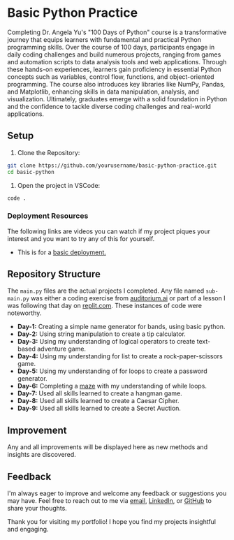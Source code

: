 # Basic Python Practice

Completing Dr. Angela Yu's "100 Days of Python" course is a transformative journey that equips learners with fundamental and practical Python programming skills. Over the course of 100 days, participants engage in daily coding challenges and build numerous projects, ranging from games and automation scripts to data analysis tools and web applications. Through these hands-on experiences, learners gain proficiency in essential Python concepts such as variables, control flow, functions, and object-oriented programming. The course also introduces key libraries like NumPy, Pandas, and Matplotlib, enhancing skills in data manipulation, analysis, and visualization. Ultimately, graduates emerge with a solid foundation in Python and the confidence to tackle diverse coding challenges and real-world applications.

## Setup

1. Clone the Repository:

```bash
git clone https://github.com/yourusername/basic-python-practice.git
cd basic-python
```

1. Open the project in VSCode:

```bash
code .
```

### Deployment Resources

The following links are videos you can watch if my project piques your interest and you want to try any of this for yourself.

- This is for a [basic deployment.](https://www.youtube.com/watch?v=DA6ZAHBPF1U)

## Repository Structure

The `main.py` files are the actual projects I completed. Any file named `sub-main.py` was either a coding exercise from [auditorium.ai](https://auditorium.ai/) or part of a lesson I was following that day on [replit.com](https://replit.com/). These instances of code were noteworthy.

- **Day-1:** Creating a simple name generator for bands, using basic python.
- **Day-2:** Using string manipulation to create a tip calculator.
- **Day-3:** Using my understanding of logical operators to create text-based adventure game.
- **Day-4:** Using my understanding for list to create a rock-paper-scissors game.
- **Day-5:** Using my understanding of for loops to create a password generator.
- **Day-6:** Completing a [maze](https://reeborg.ca/reeborg.html?lang=en&mode=python&menu=worlds%2Fmenus%2Freeborg_intro_en.json&name=Maze&url=worlds%2Ftutorial_en%2Fmaze1.json) with my understanding of while loops.
- **Day-7:** Used all skills learned to create a hangman game.
- **Day-8:** Used all skills learned to create a Caesar Cipher.
- **Day-9:** Used all skills learned to create a Secret Auction.

## Improvement

Any and all improvements will be displayed here as new methods and insights are discovered.

## Feedback

I'm always eager to improve and welcome any feedback or suggestions you may have. Feel free to reach out to me via [email](mailto:alexcoy06@gmail.com), [LinkedIn](https://www.linkedin.com/in/alexander-coy/), or [GitHub](https://github.com/alexcoy06) to share your thoughts.

Thank you for visiting my portfolio! I hope you find my projects insightful and engaging.

